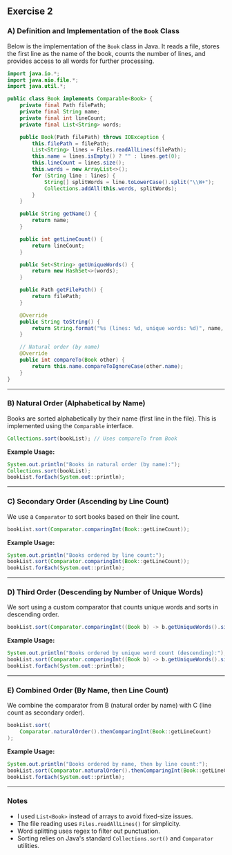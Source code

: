 ## Exercise 2

### A) Definition and Implementation of the `Book` Class

Below is the implementation of the `Book` class in Java. It reads a file, stores the first line as the name of the book, counts the number of lines, and provides access to all words for further processing.


```java
import java.io.*;
import java.nio.file.*;
import java.util.*;

public class Book implements Comparable<Book> {
    private final Path filePath;
    private final String name;
    private final int lineCount;
    private final List<String> words;

    public Book(Path filePath) throws IOException {
        this.filePath = filePath;
        List<String> lines = Files.readAllLines(filePath);
        this.name = lines.isEmpty() ? "" : lines.get(0);
        this.lineCount = lines.size();
        this.words = new ArrayList<>();
        for (String line : lines) {
            String[] splitWords = line.toLowerCase().split("\\W+");
            Collections.addAll(this.words, splitWords);
        }
    }

    public String getName() {
        return name;
    }

    public int getLineCount() {
        return lineCount;
    }

    public Set<String> getUniqueWords() {
        return new HashSet<>(words);
    }

    public Path getFilePath() {
        return filePath;
    }

    @Override
    public String toString() {
        return String.format("%s (lines: %d, unique words: %d)", name, lineCount, getUniqueWords().size());
    }

    // Natural order (by name)
    @Override
    public int compareTo(Book other) {
        return this.name.compareToIgnoreCase(other.name);
    }
}
````

---

### B) Natural Order (Alphabetical by Name)

Books are sorted alphabetically by their name (first line in the file). This is implemented using the `Comparable` interface.

```java
Collections.sort(bookList); // Uses compareTo from Book
```

**Example Usage:**

```java
System.out.println("Books in natural order (by name):");
Collections.sort(bookList);
bookList.forEach(System.out::println);
```

---

### C) Secondary Order (Ascending by Line Count)

We use a `Comparator` to sort books based on their line count.

```java
bookList.sort(Comparator.comparingInt(Book::getLineCount));
```

**Example Usage:**

```java
System.out.println("Books ordered by line count:");
bookList.sort(Comparator.comparingInt(Book::getLineCount));
bookList.forEach(System.out::println);
```

---

### D) Third Order (Descending by Number of Unique Words)

We sort using a custom comparator that counts unique words and sorts in descending order.

```java
bookList.sort(Comparator.comparingInt((Book b) -> b.getUniqueWords().size()).reversed());
```

**Example Usage:**

```java
System.out.println("Books ordered by unique word count (descending):");
bookList.sort(Comparator.comparingInt((Book b) -> b.getUniqueWords().size()).reversed());
bookList.forEach(System.out::println);
```

---

### E) Combined Order (By Name, then Line Count)

We combine the comparator from B (natural order by name) with C (line count as secondary order).

```java
bookList.sort(
    Comparator.naturalOrder().thenComparingInt(Book::getLineCount)
);
```

**Example Usage:**

```java
System.out.println("Books ordered by name, then by line count:");
bookList.sort(Comparator.naturalOrder().thenComparingInt(Book::getLineCount));
bookList.forEach(System.out::println);
```

---

### Notes

* I used `List<Book>` instead of arrays to avoid fixed-size issues.
* The file reading uses `Files.readAllLines()` for simplicity.
* Word splitting uses regex to filter out punctuation.
* Sorting relies on Java's standard `Collections.sort()` and `Comparator` utilities.



